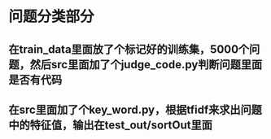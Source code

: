 # 问题分类部分

## 在train_data里面放了个标记好的训练集，5000个问题，然后src里面加了个judge_code.py判断问题里面是否有代码

## 在src里面加了个key_word.py，根据tfidf来求出问题中的特征值，输出在test_out/sortOut里面